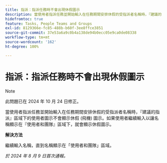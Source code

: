 ```yaml
---
title: 指派：指派任務時不會出現休假圖示
description: 當使用者指派任務並開始輸入在任務期間安排休假的受指派者名稱時，『建議的指派』區域下的使用者圖示不會顯示休假 (飛機) 圖示。如果使用者繼續輸入以讓名稱顯示在『使用者和團隊』區域下，就會顯示休假圖示。
hidefromtoc: true
feature: Tasks, People Teams and Groups
exl-id: 8129366e-fc85-488b-b60f-3ee8ffce3851
source-git-commit: 37e53a6a9c0b4a138de94b0ecc05e9ca0de08338
workflow-type: tm+mt
source-wordcount: '162'
ht-degree: 100%

---
```


# 指派：指派任務時不會出現休假圖示

>[!NOTE]
>
>此問題已在 2024 年 10 月 24 日修正。

當使用者指派任務並開始輸入在任務期間安排休假的受指派者名稱時，『建議的指派』區域下的使用者圖示不會顯示休假 (飛機) 圖示。如果使用者繼續輸入以讓名稱顯示在『使用者和團隊』區域下，就會顯示休假圖示。

**解決方法**

繼續輸入名稱，直到名稱顯示在「使用者和團隊」區域。

_於 2024 年 8 月 9 日首次通報。_
